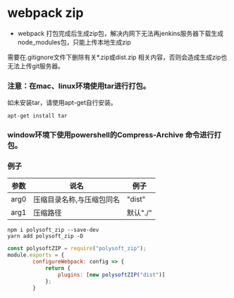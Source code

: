 # webpack zip
* webpack 打包完成后生成zip包，解决内网下无法再jenkins服务器下载生成node_modules包，只能上传本地生成zip

需要在.gitignore文件下删除有关*.zip或dist.zip 相关内容，否则会造成生成zip也无法上传git服务器。

### 注意：在mac、linux环境使用tar进行打包。

如未安装tar，请使用apt-get自行安装。

~~~ shell
apt-get install tar
~~~

### window环境下使用powershell的Compress-Archive 命令进行打包。

### 例子

|参数|说名|例子|
|-|-|-|
|arg0|压缩目录名称,与压缩包同名|"dist"|
|arg1|压缩路径|默认"./"|

```
npm i polysoft_zip --save-dev
yarn add polysoft_zip -D
```
```javascript
const polysoftZIP = require("polysoft_zip");
module.exports = {
        configureWebpack: config => {
            return {
                plugins: [new polysoftZIP("dist")]
            };
        }
```
